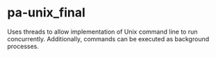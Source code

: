 # pa-unix_final

Uses threads to allow implementation of Unix command line to run concurrently. Additionally, commands can be executed as background processes.
